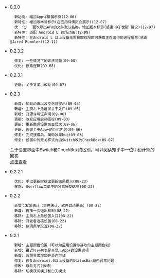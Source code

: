 * 0.3.0

        新功能: 增加App详情展示页(12-06)
        新特性: 增加版本号标示(在应用详情页会展示)(12-07)
        优  化:  更改导出APK的文件默认名称，增加版本标示(感谢 @于世新 建议)(12-07)
        新特性: 适配 Android L 转场动画(12-08)
        新特性: 在Android L 以上设备无需获取权限即可获取正在运行的进程信息(感谢 @Jared Rummler)(12-11)
    
* 0.2.3.2

        修复: 一些情况下的奔溃问题(09-08)
        优化: 搜索逻辑(09-08)

* 0.2.3.1

        更新: 关于文案小改动(09-07)

* 0.2.3

        新增: 加载动画以及空信息提示(09-03)
        新增: 主页右上角增加关于入口(09-06)
        新增: 开源许可证声明(09-06)
        更新: 改变应用启动图标(09-03)
        更新: 重新整理设置页面层次(09-06)
        更新: 修改关于App+的介绍内容(09-06)
        修复: 完成搜索后，滑动效果bug(09-03)
        修复: 设置中的开关样式为由Switch改为CheckBox(09-07)

    关于设置界面中Switch和CheckBox的区别，可以阅读知乎中一位UI设计师的回答<br>[点击查看](http://www.zhihu.com/question/22470976/answer/21465049)


* 0.2.2.1

        优化: 手动更新时给出更新结果提示(08-23)
        移除: Overflow菜单中的分享好友选项(08-23)

* 0.2.2

        新增：友盟统计（事件统计，软件自动更新）(08-22)
        新增: 再按一次退出机制(08-22)
        移除: 主页右上角设置入口(08-22)
        移除: 开发者选项设置(08-22)
        移除: 侧滑菜单交互(08-22)

* 0.2.1

        新增: 主题颜色设置（可以为应用设置你喜欢的主题颜色啦）
        新增: 最近打开列表是否显示App+的设置选项
        新增: 设置界面增加开源许可证
        修复: 修复Android5.0以上设备的StatusBar颜色异常问题
        修改: 联系方式(微博)
        移除: 切换夜间模式和白天模式